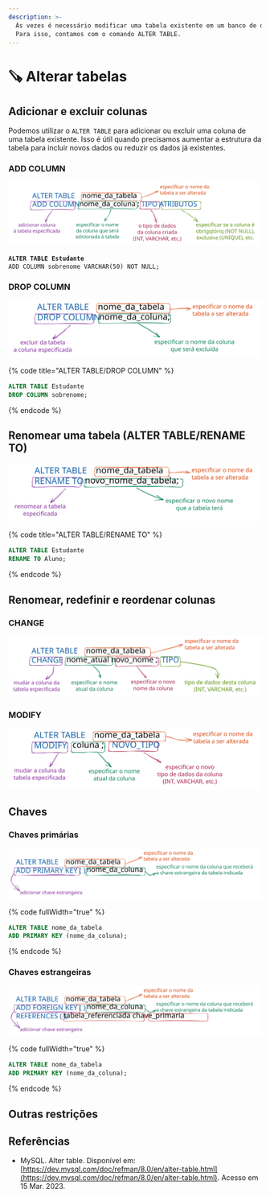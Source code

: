 ```yaml
---
description: >-
  Às vezes é necessário modificar uma tabela existente em um banco de dados.
  Para isso, contamos com o comando ALTER TABLE.
---
```


# 🪚 Alterar tabelas

## Adicionar e excluir colunas

Podemos utilizar o `ALTER TABLE` para adicionar ou excluir uma coluna de uma tabela existente. Isso é útil quando precisamos aumentar a estrutura da tabela para incluir novos dados ou reduzir os dados já existentes.

### ADD COLUMN



<img src="../.gitbook/assets/file.excalidraw.svg" alt="" class="gitbook-drawing">

<pre class="language-sql" data-title="Exemplo"><code class="lang-sql"><strong>ALTER TABLE Estudante
</strong>ADD COLUMN sobrenome VARCHAR(50) NOT NULL;
</code></pre>

### DROP COLUMN



<img src="../.gitbook/assets/file.excalidraw (1).svg" alt="" class="gitbook-drawing">

{% code title="ALTER TABLE/DROP COLUMN" %}
```sql
ALTER TABLE Estudante
DROP COLUMN sobrenome;
```
{% endcode %}

##

## Renomear uma tabela (ALTER TABLE/RENAME TO)

<img src="../.gitbook/assets/file.excalidraw (2).svg" alt="" class="gitbook-drawing">

{% code title="ALTER TABLE/RENAME TO" %}
```sql
ALTER TABLE Estudante
RENAME TO Aluno;
```
{% endcode %}

##

## Renomear, redefinir e reordenar colunas



### CHANGE

<img src="../.gitbook/assets/file.excalidraw (3).svg" alt="" class="gitbook-drawing">



### MODIFY

<img src="../.gitbook/assets/file.excalidraw (4).svg" alt="" class="gitbook-drawing">



## Chaves

### Chaves primárias

<img src="../.gitbook/assets/file.excalidraw (23).svg" alt="" class="gitbook-drawing">

{% code fullWidth="true" %}
```sql
ALTER TABLE nome_da_tabela
ADD PRIMARY KEY (nome_da_coluna);
```
{% endcode %}

### Chaves estrangeiras

<img src="../.gitbook/assets/file.excalidraw (22).svg" alt="" class="gitbook-drawing">

{% code fullWidth="true" %}
```sql
ALTER TABLE nome_da_tabela
ADD PRIMARY KEY (nome_da_coluna);
```
{% endcode %}

## Outras restrições

##

## Referências

* MySQL. Alter table. Disponível em: [https://dev.mysql.com/doc/refman/8.0/en/alter-table.html](https://dev.mysql.com/doc/refman/8.0/en/alter-table.html). Acesso em 15 Mar. 2023.
